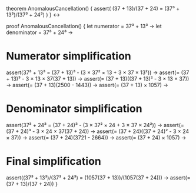 theorem AnomalousCancellation() {
  assert(
    (37 + 13)/(37 + 24) = (37³ + 13³)/(37³ + 24³)
  )
} ↔

proof AnomalousCancellation() {
  let numerator = 37³ + 13³ →
  let denominator = 37³ + 24³ →

  # Numerator simplification
  assert(37³ + 13³ = (37 + 13)³ - (3 × 37² × 13 + 3 × 37 × 13²)) →
  assert(= (37 + 13)³ - 3 × 13 × 37(37 + 13)) →
  assert(= (37 + 13)((37 + 13)² - 3 × 13 × 37)) →
  assert(= (37 + 13)(2500 - 1443)) →
  assert(= (37 + 13) × 1057) →

  # Denominator simplification
  assert(37³ + 24³ = (37 + 24)³ - (3 × 37² × 24 + 3 × 37 × 24²)) →
  assert(= (37 + 24)³ - 3 × 24 × 37(37 + 24)) →
  assert(= (37 + 24)((37 + 24)² - 3 × 24 × 37)) →
  assert(= (37 + 24)(3721 - 2664)) →
  assert(= (37 + 24) × 1057) →

  # Final simplification
  assert((37³ + 13³)/(37³ + 24³) = (1057(37 + 13))/(1057(37 + 24))) →
  assert(= (37 + 13)/(37 + 24))
}